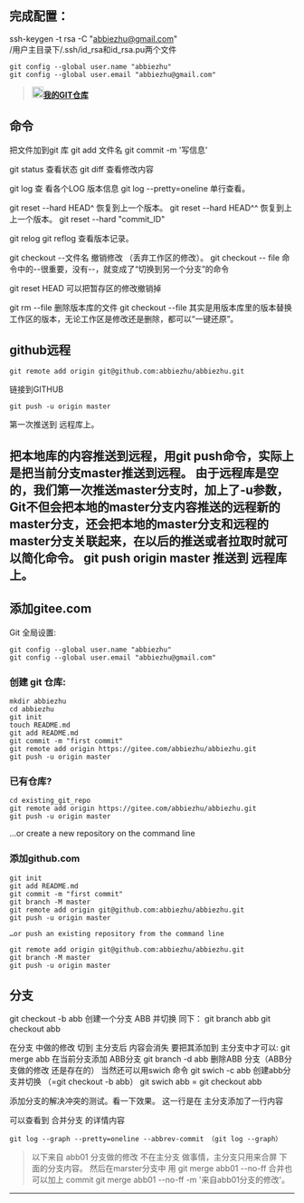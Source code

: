 ## **完成配置**：
ssh-keygen -t rsa -C "abbiezhu@gmail.com"  
/用户主目录下/.ssh/id_rsa和id_rsa.pu两个文件  
```git
git config --global user.name "abbiezhu"  
git config --global user.email "abbiezhu@gmail.com"  
```
><img width='20px' src='https://www.lymiss.com/wp-content/themes/abbiezhu/favicon.png#pic_center' />[**我的GIT仓库**](https://github.com/abbiezhu/abbiezhu)
## **命令**
把文件加到git 库
git add 文件名
git commit -m '写信息'  

git status 查看状态
git diff 查看修改内容

git log 查 看各个LOG 版本信息
git log --pretty=oneline 单行查看。

git reset --hard HEAD^ 恢复到上一个版本。
git reset --hard HEAD^^ 恢复到上上一个版本。
git reset --hard "commit_ID"

git relog
git reflog 查看版本记录。

git checkout --文件名    撤销修改 （丢弃工作区的修改）。
git checkout -- file 命令中的--很重要，没有--，就变成了“切换到另一个分支”的命令

git reset HEAD <file>可以把暂存区的修改撤销掉

git rm --file  删除版本库的文件
git checkout --file 其实是用版本库里的版本替换工作区的版本，无论工作区是修改还是删除，都可以“一键还原”。

## **github远程**
```git
git remote add origin git@github.com:abbiezhu/abbiezhu.git
```
链接到GITHUB 
```git
git push -u origin master
```
第一次推送到 远程库上。

把本地库的内容推送到远程，用git push命令，实际上是把当前分支master推送到远程。
由于远程库是空的，我们第一次推送master分支时，加上了-u参数，Git不但会把本地的master分支内容推送的远程新的master分支，还会把本地的master分支和远程的master分支关联起来，在以后的推送或者拉取时就可以简化命令。
git push origin master 推送到 远程库上。  
---
## **添加gitee.com**
Git 全局设置:
```git
git config --global user.name "abbiezhu"
git config --global user.email "abbiezhu@gmail.com"
```
### **创建 git 仓库:**
```
mkdir abbiezhu
cd abbiezhu
git init
touch README.md
git add README.md
git commit -m "first commit"
git remote add origin https://gitee.com/abbiezhu/abbiezhu.git
git push -u origin master
```
### **已有仓库?**
```
cd existing_git_repo
git remote add origin https://gitee.com/abbiezhu/abbiezhu.git
git push -u origin master
```
…or create a new repository on the command line

### **添加github.com**
```
git init
git add README.md
git commit -m "first commit"
git branch -M master
git remote add origin git@github.com:abbiezhu/abbiezhu.git
git push -u origin master

…or push an existing repository from the command line

git remote add origin git@github.com:abbiezhu/abbiezhu.git
git branch -M master
git push -u origin master
```
## **分支**
git checkout -b abb
创建一个分支 ABB  并切换
同下：
git branch abb
git checkout abb

在分支 中做的修改 切到 主分支后 内容会消失
要把其添加到 主分支中才可以:
git merge abb  在当前分支添加 ABB分支
git branch -d abb 删除ABB 分支（ABB分支做的修改 还是存在的）
当然还可以用swich 命令
git swich -c abb 创建abb分支并切换 （=git checkout -b abb）
git swich abb = git checkout abb

添加分支的解决冲突的测试。看一下效果。
这一行是在  主分支添加了一行内容

可以查看到 合并分支 的详情内容
```git
git log --graph --pretty=oneline --abbrev-commit （git log --graph）
```
> 以下来自 abb01 分支做的修改
不在主分支 做事情，主分支只用来合屏  下面的分支内容。
然后在marster分支中 用
git merge abb01 --no-ff 合并也可以加上 commit
git merge abb01 --no-ff -m '来自abb01分支的修改'。
---